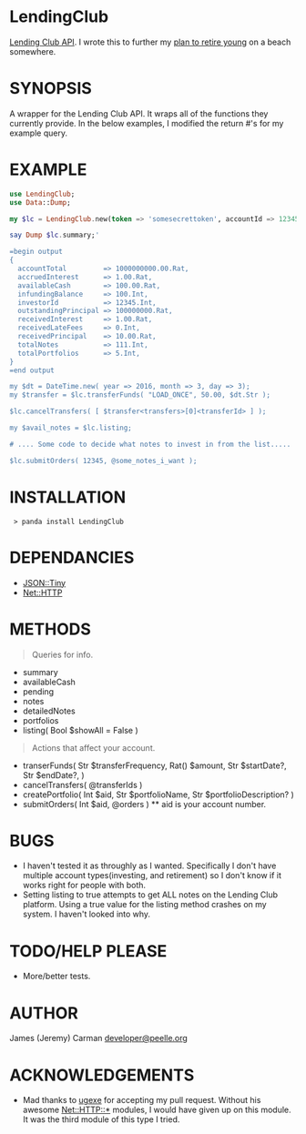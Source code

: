 ﻿LendingClub
==========

[Lending Club API](https://www.lendingclub.com/developers/lc-api.action). I wrote this to further my [plan to retire young](https://github.com/peelle/Finance-CompoundInterest) on a beach somewhere.

SYNOPSIS
===========

A wrapper for the Lending Club API. It wraps all of the functions they currently provide. In the below examples, I modified the return #'s for my example query. 

EXAMPLE
=======
```p6
use LendingClub;
use Data::Dump;

my $lc = LendingClub.new(token => 'somesecrettoken', accountId => 12345 ); 

say Dump $lc.summary;'

=begin output
{
  accountTotal         => 1000000000.00.Rat,
  accruedInterest      => 1.00.Rat,
  availableCash        => 100.00.Rat,
  infundingBalance     => 100.Int,
  investorId           => 12345.Int,
  outstandingPrincipal => 100000000.Rat,
  receivedInterest     => 1.00.Rat,
  receivedLateFees     => 0.Int,
  receivedPrincipal    => 10.00.Rat,
  totalNotes           => 111.Int,
  totalPortfolios      => 5.Int,
}
=end output

my $dt = DateTime.new( year => 2016, month => 3, day => 3); 
my $transfer = $lc.transferFunds( "LOAD_ONCE", 50.00, $dt.Str );

$lc.cancelTransfers( [ $transfer<transfers>[0]<transferId> ] );

my $avail_notes = $lc.listing;

# .... Some code to decide what notes to invest in from the list.....

$lc.submitOrders( 12345, @some_notes_i_want );


```

INSTALLATION
============
     > panda install LendingClub

DEPENDANCIES
============
* [JSON::Tiny](https://github.com/moritz/json)
* [Net::HTTP](https://github.com/ugexe/Perl6-Net--HTTP)

METHODS
=======
> Queries for info.

* summary
* availableCash
* pending
* notes
* detailedNotes
* portfolios
* listing( Bool $showAll = False )

> Actions that affect your account.

* transerFunds( Str $transferFrequency, Rat() $amount, Str $startDate?, Str $endDate?, )
* cancelTransfers( @transferIds )
* createPortfolio( Int $aid, Str $portfolioName, Str $portfolioDescription? )
* submitOrders( Int $aid, @orders )
** aid is your account number. 

BUGS
====

* I haven't tested it as throughly as I wanted. Specifically I don't have multiple account types(investing, and retirement) so  I don't know if it works right for people with both.
* Setting listing to true attempts to get ALL notes on the Lending Club platform. Using a true value for the listing method crashes on my system. I haven't looked into why.


TODO/HELP PLEASE
====
* More/better tests.

AUTHOR
======

James (Jeremy) Carman <developer@peelle.org>

ACKNOWLEDGEMENTS
================

* Mad thanks to [ugexe](https://github.com/ugexe) for accepting my pull request. Without his awesome [Net::HTTP::*](https://github.com/ugexe/Perl6-Net--HTTP) modules, I would have given up on this module. It was the third module of this type I tried.

